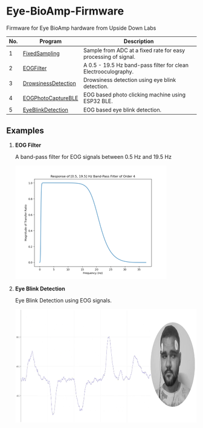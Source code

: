# Eye-BioAmp-Firmware
Firmware for Eye BioAmp hardware from Upside Down Labs


| No. | Program| Description |
| ---- | ------ | ---------- |
|1 | [FixedSampling](1_FixedSampling)| Sample from ADC at a fixed rate for easy processing of signal.|
|2 | [EOGFilter](2_EOGFilter)| A 0.5 - 19.5 Hz band-pass filter for clean Electrooculography.|
|3 | [DrowsinessDetection](3_DrowsinessDetection)| Drowsiness detection using eye blink detection.|
|4 | [EOGPhotoCaptureBLE](4_EOGPhotoCaptureBLE)| EOG based photo clicking machine using ESP32 BLE.|
|5 | [EyeBlinkDetection](5_EyeBlinkDetection)| EOG based eye blink detection.|


## Examples

1. **EOG Filter**

    A band-pass filter for EOG signals between 0.5 Hz and 19.5 Hz

    <img src="2_EOGFilter/EOGFilter.png" height="300" width="400">
    

2. **Eye Blink Detection**

    Eye Blink Detection using EOG signals.

    <img src="2_EOGFilter/EOG-Demo.png" height="300" width="500">